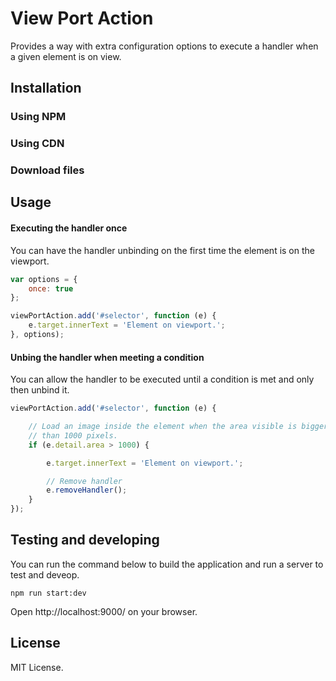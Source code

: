 # View Port Action

Provides a way with extra configuration options to execute a handler when a given element is on view.

## Installation

### Using NPM

### Using CDN

### Download files

## Usage

#### Executing the handler once

You can have the handler unbinding on the first time the element is on the viewport.

```javascript
var options = {
    once: true
};

viewPortAction.add('#selector', function (e) {
    e.target.innerText = 'Element on viewport.';
}, options);
```

#### Unbing the handler when meeting a condition

You can allow the handler to be executed until a condition is met and only then unbind it.

```javascript
viewPortAction.add('#selector', function (e) {

    // Load an image inside the element when the area visible is bigger
    // than 1000 pixels.
    if (e.detail.area > 1000) {

        e.target.innerText = 'Element on viewport.';

        // Remove handler
        e.removeHandler();
    }
});
```

## Testing and developing

You can run the command below to build the application and run a server to test and deveop.

```
npm run start:dev
```

Open http://localhost:9000/ on your browser.

## License

MIT License.